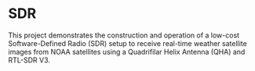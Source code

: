 # SDR
This project demonstrates the construction and operation of a low-cost Software-Defined Radio (SDR) setup to receive real-time weather satellite images from NOAA satellites using a Quadrifilar Helix Antenna (QHA) and RTL-SDR V3.

